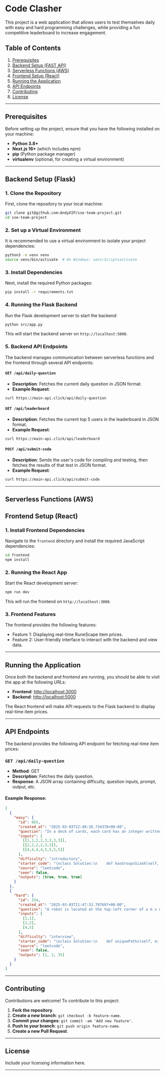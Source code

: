 
# Code Clasher

This project is a web application that allows users to test themselves daily with easy and hard programming challenges, while providing a fun competitive leaderboard to increase engagement.

## Table of Contents

1. [Prerequisites](#prerequisites)
2. [Backend Setup (FAST API)](#backend-setup-flask)
3. [Serverless Functions (AWS)](#serverless-functions)
4. [Frontend Setup (React)](#frontend-setup-react)
5. [Running the Application](#running-the-application)
6. [API Endpoints](#api-endpoints)
7. [Contributing](#contributing)
8. [License](#license)

---

## Prerequisites

Before setting up the project, ensure that you have the following installed on your machine:

- **Python 3.8+**
- **Next.js 16+** (which includes npm)
- **pip** (Python package manager)
- **virtualenv** (optional, for creating a virtual environment)

---

## Backend Setup (Flask)

### 1. Clone the Repository

First, clone the repository to your local machine:

```bash
git clone git@github.com:AndyXIP/sse-team-project.git
cd sse-team-project
```

### 2. Set up a Virtual Environment

It is recommended to use a virtual environment to isolate your project dependencies:

```bash
python3 -m venv venv
source venv/bin/activate  # On Windows: venv\Scriptsactivate
```

### 3. Install Dependencies

Next, install the required Python packages:

```bash
pip install -r requirements.txt
```

### 4. Running the Flask Backend

Run the Flask development server to start the backend:

```bash
python src/app.py
```

This will start the backend server on `http://localhost:5000`.

### 5. Backend API Endpoints

The backend manages communication between serverless functions and the frontend through several API endpoints:

#### `GET /api/daily-question`
- **Description**: Fetches the current daily question in JSON format.
- **Example Request**:

```bash
curl https://main-api.click/api/daily-question
```

#### `GET /api/leaderboard`
- **Description**: Fetches the current top 5 users in the leaderboard in JSON format.
- **Example Request**:

```bash
curl https://main-api.click/api/leaderboard
```

#### `POST /api/submit-code`
- **Description**: Sends the user's code for compiling and testing, then fetches the results of that test in JSON format.
- **Example Request**:

```bash
curl https://main-api.click/api/submit-code
```

---

## Serverless Functions (AWS)

## Frontend Setup (React)

### 1. Install Frontend Dependencies

Navigate to the `frontend` directory and install the required JavaScript dependencies:

```bash
cd frontend
npm install
```

### 2. Running the React App

Start the React development server:

```bash
npm run dev
```

This will run the frontend on `http://localhost:3000`.

### 3. Frontend Features

The frontend provides the following features:

- Feature 1: Displaying real-time RuneScape item prices.
- Feature 2: User-friendly interface to interact with the backend and view data.

---

## Running the Application

Once both the backend and frontend are running, you should be able to visit the app at the following URLs:

- **Frontend**: [http://localhost:3000](http://localhost:3000)
- **Backend**: [http://localhost:5000](http://localhost:5000)

The React frontend will make API requests to the Flask backend to display real-time item prices.

---

## API Endpoints

The backend provides the following API endpoint for fetching real-time item prices:

### `GET /api/daily-question`

- **Method**: GET
- **Description**: Fetches the daily question.
- **Response**: A JSON array containing difficulty, question inputs, prompt, output, etc.

#### Example Response:

```json
[
  {
    "easy": {
      "id": 665,
      "created_at": "2025-03-03T22:48:38.734378+00:00",
      "question": "In a deck of cards, each card has an integer written on it.\nReturn true if and only if you can choose X >= 2 such that it is possible to split the entire deck into 1 or more groups of cards, where:\n\nEach group has exactly X cards.\nAll the cards in each group have the same integer.\n\n \nExample 1:\nInput: deck = [1,2,3,4,4,3,2,1]\nOutput: true\nExplanation: Possible partition [1,1],[2,2],[3,3],[4,4].\n\nExample 2:\nInput: deck = [1,1,1,2,2,2,3,3]\nOutput: false\nExplanation: No possible partition.\n\nExample 3:\nInput: deck = [1]\nOutput: false\nExplanation: No possible partition.\n\nExample 4:\nInput: deck = [1,1]\nOutput: true\nExplanation: Possible partition [1,1].\n\nExample 5:\nInput: deck = [1,1,2,2,2,2]\nOutput: true\nExplanation: Possible partition [1,1],[2,2],[2,2].\n\n \nConstraints:\n\n1 <= deck.length <= 10^4\n0 <= deck[i] < 10^4",
      "inputs": [
        [[1,1,2,2,3,3,3,3]],
        [[2,2,2,2,3,3]],
        [[4,4,4,4,5,5,5,5]]
      ],
      "difficulty": "introductory",
      "starter_code": "\nclass Solution:\n    def hasGroupsSizeX(self, deck: List[int]) -> bool:\n        ",
      "source": "leetcode",
      "seen": false,
      "outputs": [true, true, true]
    }
  },
  {
    "hard": {
      "id": 334,
      "created_at": "2025-03-03T21:47:33.787697+00:00",
      "question": "A robot is located at the top-left corner of a m x n grid (marked 'Start' in the diagram below).\n\nThe robot can only move either down or right at any point in time. The robot is trying to reach the bottom-right corner of the grid (marked 'Finish' in the diagram below).\n\nHow many possible unique paths are there?\n\n\nAbove is a 7 x 3 grid. How many possible unique paths are there?\n\nNote: m and n will be at most 100.\n\nExample 1:\n\n\nInput: m = 3, n = 2\nOutput: 3\nExplanation:\nFrom the top-left corner, there are a total of 3 ways to reach the bottom-right corner:\n1. Right -> Right -> Down\n2. Right -> Down -> Right\n3. Down -> Right -> Right\n\n\nExample 2:\n\n\nInput: m = 7, n = 3\nOutput: 28",
      "inputs": [
        [1,1],
        [2,2],
        [4,5]
      ],
      "difficulty": "interview",
      "starter_code": "\nclass Solution:\n    def uniquePaths(self, m: int, n: int) -> int:\n        ",
      "source": "leetcode",
      "seen": false,
      "outputs": [1, 2, 35]
    }
  }
]
```

---

## Contributing

Contributions are welcome! To contribute to this project:

1. **Fork the repository**.
2. **Create a new branch**: `git checkout -b feature-name`.
3. **Commit your changes**: `git commit -am 'Add new feature'`.
4. **Push to your branch**: `git push origin feature-name`.
5. **Create a new Pull Request**.

---

## License

Include your licensing information here.

---
